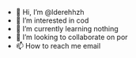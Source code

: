 - 👋 Hi, I’m @lderehhzh
- 👀 I’m interested in cod
- 🌱 I’m currently learning nothing
- 💞️ I’m looking to collaborate on por
- 📫 How to reach me email

<!---
lderehhzh/lderehhzh is a ✨ special ✨ repository because its `README.md` (this file) appears on your GitHub profile.
You can click the Preview link to take a look at your changes.
--->
